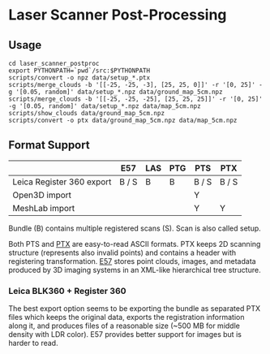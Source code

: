 # Laser Scanner Post-Processing

## Usage

```shell
cd laser_scanner_postproc
export PYTHONPATH=`pwd`/src:$PYTHONPATH
scripts/convert -o npz data/setup_*.ptx
scripts/merge_clouds -b '[[-25, -25, -3], [25, 25, 0]]' -r '[0, 25]' -g '[0.05, random]' data/setup_*.npz data/ground_map_5cm.npz
scripts/merge_clouds -b '[[-25, -25, -25], [25, 25, 25]]' -r '[0, 25]' -g '[0.05, random]' data/setup_*.npz data/map_5cm.npz
scripts/show_clouds data/ground_map_5cm.npz
scripts/convert -o ptx data/ground_map_5cm.npz data/map_5cm.npz
```

## Format Support

|                           | E57   | LAS | PTG | PTS   | PTX   |
|---------------------------|-------|-----|-----|-------|-------|
| Leica Register 360 export | B / S | B   | B   | B / S | B / S |
| Open3D import             |       |     |     | Y     |       |
| MeshLab import            |       |     |     | Y     | Y     |

Bundle (B) contains multiple registered scans (S).
Scan is also called setup.

Both PTS and [PTX](https://sites.google.com/site/matterformscanner/learning-references/ptx-format) are easy-to-read ASCII formats.
PTX keeps 2D scanning structure (represents also invalid points) and contains a header with registering transformation.
[E57](http://www.libe57.org/documentation.html) stores point clouds, images, and metadata produced by 3D imaging systems in an XML-like hierarchical tree structure.

### Leica BLK360 + Register 360

The best export option seems to be exporting the bundle as separated PTX files which keeps the original data, exports the registration information along it, and produces files of a reasonable size (~500 MB for middle density with LDR color).
E57 provides better support for images but is harder to read.
